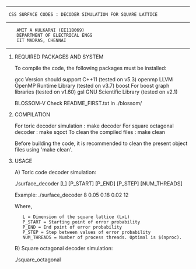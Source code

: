 
----------------------------------------------------------------------
     CSS SURFACE CODES : DECODER SIMULATION FOR SQUARE LATTICE
----------------------------------------------------------------------

		AMIT A KULKARNI (EE11B069)
		DEPARTMENT OF ELECTRICAL ENGG
		IIT MADRAS, CHENNAI
		
----------------------------------------------------------------------

1) REQUIRED PACKAGES AND SYSTEM

   To compile the code, the following packages must be installed:

   gcc		Version should support C++11	(tested on v5.3)
   openmp	LLVM OpenMP Runtime Library	(tested on v3.7)
   boost	For boost graph libraries	(tested on v1.60)
   gsl		GNU Scientific Library		(tested on v2.1)

   BLOSSOM-V	Check README_FIRST.txt in ./blossom/

2) COMPILATION

    For toric decoder simulation     :  make decoder
    For square octagonal decoder     :  make sqoct
    To clean the compiled files      :  make clean

    Before building the code, it is recommended to clean the present
    object files using 'make clean'.

   
3) USAGE
 
   A) Toric code decoder simulation:

      ./surface_decoder [L] [P_START] [P_END] [P_STEP] [NUM_THREADS]
  
      Example:
          ./surface_decoder 8 0.05 0.18 0.02 12

      Where,

          L = Dimension of the square lattice (LxL)
          P_START = Starting point of error probability
          P_END = End point of error probability
          P_STEP = Step between values of error probability
          NUM_THREADS = Number of process threads. Optimal is $(nproc).

   B) Square octagonal decoder simulation:

      ./square_octagonal
